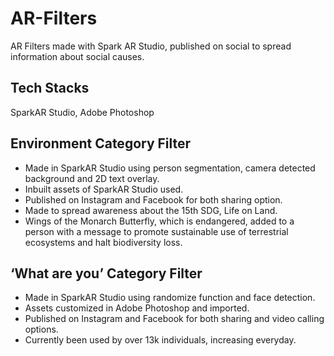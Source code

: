 # AR-Filters
AR Filters made with Spark AR Studio, published on social to spread information about social causes. 


## Tech Stacks 
SparkAR Studio, Adobe Photoshop


## Environment Category Filter
- Made in SparkAR Studio using person segmentation, camera detected background and 2D text overlay. 
- Inbuilt assets of SparkAR Studio used. 
- Published on Instagram and Facebook for both sharing option.  
- Made to spread awareness about the 15th SDG, Life on Land.  
- Wings of the Monarch Butterfly, which is endangered, added to a person with a message to promote sustainable use of terrestrial ecosystems and halt biodiversity loss. 



## ‘What are you’ Category Filter
- Made in SparkAR Studio using randomize function and face detection. 
- Assets customized in Adobe Photoshop and imported. 
- Published on Instagram and Facebook for both sharing and video calling options. 
- Currently been used by over 13k individuals, increasing everyday.


